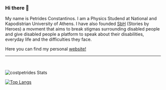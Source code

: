 ### Hi there 👋

My name is Petrides Constantinos. I am a Physics Studend at National and Kapodistrian University of Athens. I have also founded [SbH](https://storiesbyheroes.com) (Stories by Heroes) a movment that aims to break stigmas surrounding disabled people and give disabled people a platform to speak about their disabilities, everyday life and the difficulties they face.


 Here you can find my personal [website!](https://costpetrides.github.io)

___



<br />

![costpetrides Stats](https://github-readme-stats.vercel.app/api?username=costpetrides&show_icons=true&theme=dark)

<!-- <details>
    <summary>
        <h3>💻 Alex Tsagkas Coding Journey</h3>
    </summary>

</details> -->

[![Top Langs](https://github-readme-stats.vercel.app/api/top-langs/?costpetrides=anuraghazra&layout=compact)](https://github.com/costpetrides/github-readme-stats)
